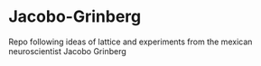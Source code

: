 # Jacobo-Grinberg
Repo following ideas of lattice and experiments from  the mexican neuroscientist Jacobo Grinberg 

